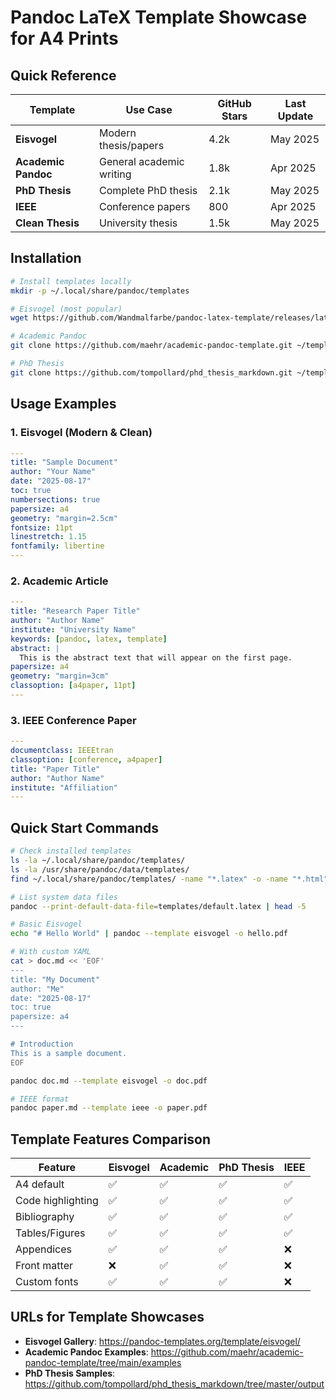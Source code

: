 # Pandoc LaTeX Template Showcase for A4 Prints

## Quick Reference

| Template | Use Case | GitHub Stars | Last Update |
|----------|----------|--------------|-------------|
| **Eisvogel** | Modern thesis/papers | 4.2k | May 2025 |
| **Academic Pandoc** | General academic writing | 1.8k | Apr 2025 |
| **PhD Thesis** | Complete PhD thesis | 2.1k | May 2025 |
| **IEEE** | Conference papers | 800 | Apr 2025 |
| **Clean Thesis** | University thesis | 1.5k | May 2025 |

## Installation

```bash
# Install templates locally
mkdir -p ~/.local/share/pandoc/templates

# Eisvogel (most popular)
wget https://github.com/Wandmalfarbe/pandoc-latex-template/releases/latest/download/eisvogel.latex -O ~/.local/share/pandoc/templates/eisvogel.latex

# Academic Pandoc
git clone https://github.com/maehr/academic-pandoc-template.git ~/templates/academic-pandoc

# PhD Thesis
git clone https://github.com/tompollard/phd_thesis_markdown.git ~/templates/phd-thesis
```

## Usage Examples

### 1. Eisvogel (Modern & Clean)

```yaml
---
title: "Sample Document"
author: "Your Name"
date: "2025-08-17"
toc: true
numbersections: true
papersize: a4
geometry: "margin=2.5cm"
fontsize: 11pt
linestretch: 1.15
fontfamily: libertine
---
```

### 2. Academic Article

```yaml
---
title: "Research Paper Title"
author: "Author Name"
institute: "University Name"
keywords: [pandoc, latex, template]
abstract: |
  This is the abstract text that will appear on the first page.
papersize: a4
geometry: "margin=3cm"
classoption: [a4paper, 11pt]
---
```

### 3. IEEE Conference Paper

```yaml
---
documentclass: IEEEtran
classoption: [conference, a4paper]
title: "Paper Title"
author: "Author Name"
institute: "Affiliation"
---
```

## Quick Start Commands

```bash
# Check installed templates
ls -la ~/.local/share/pandoc/templates/
ls -la /usr/share/pandoc/data/templates/
find ~/.local/share/pandoc/templates/ -name "*.latex" -o -name "*.html" | head -10

# List system data files
pandoc --print-default-data-file=templates/default.latex | head -5

# Basic Eisvogel
echo "# Hello World" | pandoc --template eisvogel -o hello.pdf

# With custom YAML
cat > doc.md << 'EOF'
---
title: "My Document"
author: "Me"
date: "2025-08-17"
toc: true
papersize: a4
---

# Introduction
This is a sample document.
EOF

pandoc doc.md --template eisvogel -o doc.pdf

# IEEE format
pandoc paper.md --template ieee -o paper.pdf
```

## Template Features Comparison

| Feature | Eisvogel | Academic | PhD Thesis | IEEE |
|---------|----------|----------|------------|------|
| A4 default | ✅ | ✅ | ✅ | ✅ |
| Code highlighting | ✅ | ✅ | ✅ | ✅ |
| Bibliography | ✅ | ✅ | ✅ | ✅ |
| Tables/Figures | ✅ | ✅ | ✅ | ✅ |
| Appendices | ✅ | ✅ | ✅ | ❌ |
| Front matter | ❌ | ✅ | ✅ | ❌ |
| Custom fonts | ✅ | ✅ | ✅ | ❌ |

## URLs for Template Showcases

- **Eisvogel Gallery**: https://pandoc-templates.org/template/eisvogel/
- **Academic Pandoc Examples**: https://github.com/maehr/academic-pandoc-template/tree/main/examples
- **PhD Thesis Samples**: https://github.com/tompollard/phd_thesis_markdown/tree/master/output